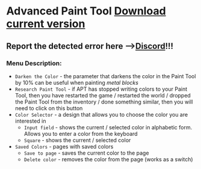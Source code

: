 # Advanced Paint Tool [Download current version](http://sabaka.net)

## Report the detected error here -->[Discord](https://discord.gg/tVEXd7bgTU)!!!

### Menu Description:

- `Darken the Color` - the parameter that darkens the color in the Paint Tool by 10% can be useful when painting *metal blocks*
- `Research Paint Tool` - if APT has stopped writing colors to your Paint Tool, then you have restarted the game / restarted the world / dropped the Paint Tool from the inventory / done something similar, then you will need to click on this button
- `Color Selector` - a design that allows you to choose the color you are interested in
    - `Input field` - shows the current / selected color in alphabetic form. Allows you to enter a color from the keyboard
    - `Square` - shows the current / selected color 
- `Saved Colors` - pages with saved colors
    - `Save to page` - saves the current color to the page
    - `Delete color` - removes the color from the page (works as a switch)
